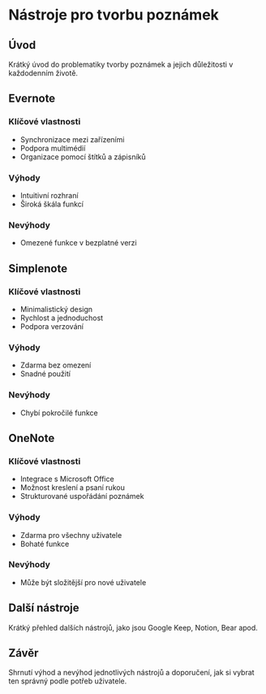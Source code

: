 # Nástroje pro tvorbu poznámek

## Úvod
Krátký úvod do problematiky tvorby poznámek a jejich důležitosti v každodenním životě.

## Evernote
### Klíčové vlastnosti
- Synchronizace mezi zařízeními
- Podpora multimédií
- Organizace pomocí štítků a zápisníků

### Výhody
- Intuitivní rozhraní
- Široká škála funkcí

### Nevýhody
- Omezené funkce v bezplatné verzi

## Simplenote
### Klíčové vlastnosti
- Minimalistický design
- Rychlost a jednoduchost
- Podpora verzování

### Výhody
- Zdarma bez omezení
- Snadné použití

### Nevýhody
- Chybí pokročilé funkce

## OneNote
### Klíčové vlastnosti
- Integrace s Microsoft Office
- Možnost kreslení a psaní rukou
- Strukturované uspořádání poznámek

### Výhody
- Zdarma pro všechny uživatele
- Bohaté funkce

### Nevýhody
- Může být složitější pro nové uživatele

## Další nástroje
Krátký přehled dalších nástrojů, jako jsou Google Keep, Notion, Bear apod.

## Závěr
Shrnutí výhod a nevýhod jednotlivých nástrojů a doporučení, jak si vybrat ten správný podle potřeb uživatele.